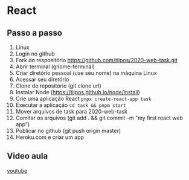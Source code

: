 # React

## Passo a passo

1. Linux
2. Login no github
3. Fork do respositório https://github.com/tiipos/2020-web-task.git
4. Abrir terminal (gnome-terminal)
5. Criar diretório pessoal (use seu nome) na máquina Linux
6. Acessar seu diretório
7. Clone do repositório (git clone url)
8. Instalar Node (https://tiipos.github.io/node/install)
9. Crie uma aplicação React `pnpx create-react-app task`
10. Executar a aplicação `cd task && pnpm start`
11. Mover arquivos de task para 2020-web-task
12. Comitar os arquivos (git add . && git commit -m "my first react web app")
13. Publicar no github (git push origin master)
14. Heroku.com e criar um app

## Video aula

[youtube]()